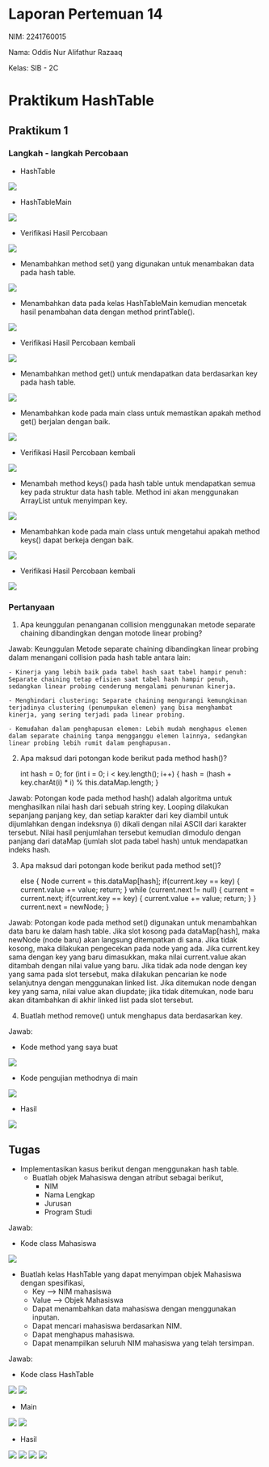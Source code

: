 # Laporan Pertemuan 14

NIM: 2241760015

Nama: Oddis Nur Alifathur Razaaq

Kelas: SIB - 2C

# Praktikum HashTable
## Praktikum 1
### Langkah - langkah Percobaan

- HashTable

<img src="Praktikum1/gambar/HashTable.png">

- HashTableMain

<img src="Praktikum1/gambar/HashTableMain.png">

- Verifikasi Hasil Percobaan

<img src="Praktikum1/gambar/OutputHashTableMain.png">

- Menambahkan method set() yang digunakan untuk menambakan data pada hash table.

<img src="Praktikum1/gambar/HashTable(Menambahkan data).png">

- Menambahkan data pada kelas HashTableMain kemudian mencetak hasil penambahan data dengan method printTable().

<img src="Praktikum1/gambar/HashTableMain(Menambahkan data).png">

- Verifikasi Hasil Percobaan kembali

<img src="Praktikum1/gambar/OutputHashTableMain(Menambahkan data).png">

- Menambahkan method get() untuk mendapatkan data berdasarkan key pada hash table.

<img src="Praktikum1/gambar/HashTable(Mendapatkan data berdasarkan key).png">

- Menambahkan kode pada main class untuk memastikan apakah method get() berjalan dengan baik.

<img src="Praktikum1/gambar/HashTableMain(Mendapatkan data berdasarkan key).png">

- Verifikasi Hasil Percobaan kembali

<img src="Praktikum1/gambar/OutputHashTableMain(Mendapatkan data berdasarkan key).png">

- Menambah method keys() pada hash table untuk mendapatkan semua key pada struktur data hash table. Method ini akan menggunakan ArrayList untuk menyimpan key.

<img src="Praktikum1/gambar/HashTable(Mendapatkan semua key pada struktur data hash table).png">

- Menambahkan kode pada main class untuk mengetahui apakah method keys() dapat berkeja dengan baik.

<img src="Praktikum1/gambar/HashTableMain(Mendapatkan semua key pada struktur data hash table).png">

- Verifikasi Hasil Percobaan kembali

<img src="Praktikum1/gambar/OutputHashTableMain(Mendapatkan semua key pada struktur data hash table).png">


### Pertanyaan
1. Apa keunggulan penanganan collision menggunakan metode separate chaining dibandingkan dengan motode linear probing?

Jawab: Keunggulan Metode separate chaining dibandingkan linear probing dalam menangani collision pada hash table antara lain:

    - Kinerja yang lebih baik pada tabel hash saat tabel hampir penuh: Separate chaining tetap efisien saat tabel hash hampir penuh, sedangkan linear probing cenderung mengalami penurunan kinerja.

    - Menghindari clustering: Separate chaining mengurangi kemungkinan terjadinya clustering (penumpukan elemen) yang bisa menghambat kinerja, yang sering terjadi pada linear probing.

    - Kemudahan dalam penghapusan elemen: Lebih mudah menghapus elemen dalam separate chaining tanpa mengganggu elemen lainnya, sedangkan linear probing lebih rumit dalam penghapusan.


2. Apa maksud dari potongan kode berikut pada method hash()?

    int hash = 0;
    for (int i = 0; i < key.length(); i++) {
        hash = (hash + key.charAt(i) * i) % this.dataMap.length;
    }

Jawab: Potongan kode pada method hash() adalah algoritma untuk menghasilkan nilai hash dari sebuah string key. Looping dilakukan sepanjang panjang key, dan setiap karakter dari key diambil untuk dijumlahkan dengan indeksnya (i) dikali dengan nilai ASCII dari karakter tersebut. Nilai hasil penjumlahan tersebut kemudian dimodulo dengan panjang dari dataMap (jumlah slot pada tabel hash) untuk mendapatkan indeks hash.


3. Apa maksud dari potongan kode berikut pada method set()?

    else {
        Node current = this.dataMap[hash];
        if(current.key == key) {
            current.value += value;
            return;
        }
        while (current.next != null) {
            current = current.next;
            if(current.key == key) {
                current.value += value;
                return;
            }
        }
        current.next = newNode;
    }

Jawab: Potongan kode pada method set() digunakan untuk menambahkan data baru ke dalam hash table. Jika slot kosong pada dataMap[hash], maka newNode (node baru) akan langsung ditempatkan di sana. Jika tidak kosong, maka dilakukan pengecekan pada node yang ada. Jika current.key sama dengan key yang baru dimasukkan, maka nilai current.value akan ditambah dengan nilai value yang baru. Jika tidak ada node dengan key yang sama pada slot tersebut, maka dilakukan pencarian ke node selanjutnya dengan menggunakan linked list. Jika ditemukan node dengan key yang sama, nilai value akan diupdate; jika tidak ditemukan, node baru akan ditambahkan di akhir linked list pada slot tersebut.


4. Buatlah method remove() untuk menghapus data berdasarkan key.

Jawab:

- Kode method yang saya buat

<img src="Praktikum1/gambar/PertanyaanNo4(Membuat method remove).png">

- Kode pengujian methodnya di main

<img src="Praktikum1/gambar/PertanyaanNo4(Main pengujian method remove).png">

- Hasil

<img src="Praktikum1/gambar/PertanyaanNo4(Output method remove).png">


## Tugas
- Implementasikan kasus berikut dengan menggunakan hash table.
    - Buatlah objek Mahasiswa dengan atribut sebagai berikut,
        - NIM
        - Nama Lengkap
        - Jurusan
        - Program Studi

Jawab:

- Kode class Mahasiswa

<img src="Tugas/gambar/Class Mahasiswa.png">

- Buatlah kelas HashTable yang dapat menyimpan objek Mahasiswa dengan spesifikasi,
    - Key --> NIM mahasiswa
    - Value --> Objek Mahasiswa
    - Dapat menambahkan data mahasiswa dengan menggunakan inputan.
    - Dapat mencari mahasiswa berdasarkan NIM.
    - Dapat menghapus mahasiswa.
    - Dapat menampilkan seluruh NIM mahasiswa yang telah tersimpan.

Jawab:

- Kode class HashTable

<img src="Tugas/gambar/HashTable(1).png">

<img src="Tugas/gambar/HashTable(2).png">

- Main

<img src="Tugas/gambar/Main(1).png">

<img src="Tugas/gambar/Main(2).png">

- Hasil

<img src="Tugas/gambar/Output(1).png">

<img src="Tugas/gambar/Output(2).png">

<img src="Tugas/gambar/Output(3).png">

<img src="Tugas/gambar/Output(4).png">